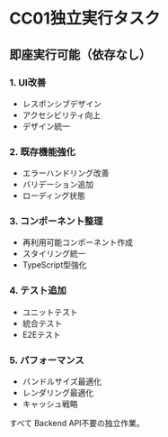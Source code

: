 # CC01独立実行タスク

## 即座実行可能（依存なし）

### 1. UI改善
- レスポンシブデザイン
- アクセシビリティ向上
- デザイン統一

### 2. 既存機能強化
- エラーハンドリング改善
- バリデーション追加
- ローディング状態

### 3. コンポーネント整理
- 再利用可能コンポーネント作成
- スタイリング統一
- TypeScript型強化

### 4. テスト追加
- ユニットテスト
- 統合テスト
- E2Eテスト

### 5. パフォーマンス
- バンドルサイズ最適化
- レンダリング最適化
- キャッシュ戦略

すべて Backend API不要の独立作業。